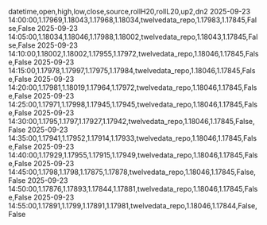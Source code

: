 datetime,open,high,low,close,source,rollH20,rollL20,up2,dn2
2025-09-23 14:00:00,1.17969,1.18043,1.17968,1.18034,twelvedata_repo,1.17983,1.17845,False,False
2025-09-23 14:05:00,1.18034,1.18046,1.17988,1.18002,twelvedata_repo,1.18043,1.17845,False,False
2025-09-23 14:10:00,1.18002,1.18002,1.17955,1.17972,twelvedata_repo,1.18046,1.17845,False,False
2025-09-23 14:15:00,1.17978,1.17997,1.17975,1.17984,twelvedata_repo,1.18046,1.17845,False,False
2025-09-23 14:20:00,1.17981,1.18019,1.17964,1.17972,twelvedata_repo,1.18046,1.17845,False,False
2025-09-23 14:25:00,1.17971,1.17998,1.17945,1.17945,twelvedata_repo,1.18046,1.17845,False,False
2025-09-23 14:30:00,1.1795,1.1797,1.17927,1.17942,twelvedata_repo,1.18046,1.17845,False,False
2025-09-23 14:35:00,1.17941,1.17952,1.17914,1.17933,twelvedata_repo,1.18046,1.17845,False,False
2025-09-23 14:40:00,1.17929,1.17955,1.17915,1.17949,twelvedata_repo,1.18046,1.17845,False,False
2025-09-23 14:45:00,1.1798,1.1798,1.17875,1.17878,twelvedata_repo,1.18046,1.17845,False,False
2025-09-23 14:50:00,1.17876,1.17893,1.17844,1.17881,twelvedata_repo,1.18046,1.17845,False,False
2025-09-23 14:55:00,1.17891,1.1799,1.17891,1.17981,twelvedata_repo,1.18046,1.17844,False,False
